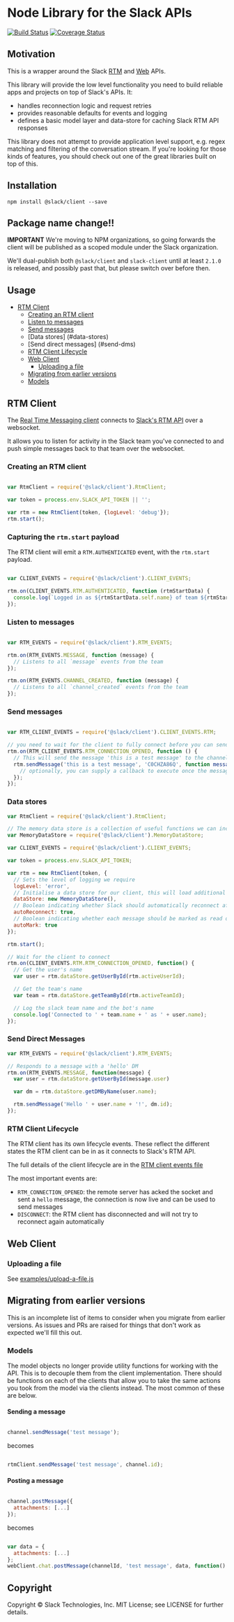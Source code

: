 # Node Library for the Slack APIs

[![Build Status](https://travis-ci.org/slackhq/node-slack-sdk.svg?branch=master)](https://travis-ci.org/slackhq/node-slack-sdk)
[![Coverage Status](https://coveralls.io/repos/github/slackhq/node-slack-sdk/badge.svg?branch=master)](https://coveralls.io/github/slackhq/node-slack-sdk?branch=master)

## Motivation

This is a wrapper around the Slack [RTM](https://api.slack.com/rtm) and [Web](https://api.slack.com/web) APIs.

This library will provide the low level functionality you need to build reliable apps and projects on top of Slack's APIs. It:
- handles reconnection logic and request retries
- provides reasonable defaults for events and logging
- defines a basic model layer and data-store for caching Slack RTM API responses

This library does not attempt to provide application level support, e.g. regex matching and filtering of the conversation stream. If you're looking for those kinds of features, you should check out one of the great libraries built on top of this.

## Installation

```bashp
npm install @slack/client --save
```

## Package name change!!

**IMPORTANT** We're moving to NPM organizations, so going forwards the client will be published as a scoped module under the Slack organization.

We'll dual-publish both `@slack/client` and `slack-client` until at least `2.1.0` is released, and possibly past that, but please switch over before then.

## Usage

* [RTM Client](#rtm-client)
  * [Creating an RTM client](#creating-an-rtm-client)
  * [Listen to messages](#listen-to-messages)
  * [Send messages](#send-messages)
  * [Data stores] (#data-stores)
  * [Send direct messages] (#send-dms)
  * [RTM Client Lifecycle](#rtm-client-lifecycle)
  * [Web Client](#web-client)
    * [Uploading a file](#uploading-a-file)
  * [Migrating from earlier versions](#migrating-from-earlier-versions)
  * [Models](#models)

## RTM Client

The [Real Time Messaging client](lib/clients/rtm) connects to [Slack's RTM API](https://api.slack.com/rtm) over a websocket.

It allows you to listen for activity in the Slack team you've connected to and push simple messages back to that team over the websocket.

### Creating an RTM client

```js

var RtmClient = require('@slack/client').RtmClient;

var token = process.env.SLACK_API_TOKEN || '';

var rtm = new RtmClient(token, {logLevel: 'debug'});
rtm.start();

```

### Capturing the `rtm.start` payload

The RTM client will emit a `RTM.AUTHENTICATED` event, with the `rtm.start` payload.

```js

var CLIENT_EVENTS = require('@slack/client').CLIENT_EVENTS;

rtm.on(CLIENT_EVENTS.RTM.AUTHENTICATED, function (rtmStartData) {
  console.log(`Logged in as ${rtmStartData.self.name} of team ${rtmStartData.team.name}, but not yet connected to a channel`);
});

```

### Listen to messages

```js

var RTM_EVENTS = require('@slack/client').RTM_EVENTS;

rtm.on(RTM_EVENTS.MESSAGE, function (message) {
  // Listens to all `message` events from the team
});

rtm.on(RTM_EVENTS.CHANNEL_CREATED, function (message) {
  // Listens to all `channel_created` events from the team
});

```

### Send messages

```js

var RTM_CLIENT_EVENTS = require('@slack/client').CLIENT_EVENTS.RTM;

// you need to wait for the client to fully connect before you can send messages
rtm.on(RTM_CLIENT_EVENTS.RTM_CONNECTION_OPENED, function () {
  // This will send the message 'this is a test message' to the channel identified by id 'C0CHZA86Q'
  rtm.sendMessage('this is a test message', 'C0CHZA86Q', function messageSent() {
    // optionally, you can supply a callback to execute once the message has been sent
  });
});

```

### Data stores

```js
var RtmClient = require('@slack/client').RtmClient;

// The memory data store is a collection of useful functions we can include in our RtmClient
var MemoryDataStore = require('@slack/client').MemoryDataStore;

var CLIENT_EVENTS = require('@slack/client').CLIENT_EVENTS;

var token = process.env.SLACK_API_TOKEN;

var rtm = new RtmClient(token, {
  // Sets the level of logging we require
  logLevel: 'error',
  // Initialise a data store for our client, this will load additional helper functions for the storing and retrieval of data
  dataStore: new MemoryDataStore(),
  // Boolean indicating whether Slack should automatically reconnect after an error response
  autoReconnect: true,
  // Boolean indicating whether each message should be marked as read or not after it is processed
  autoMark: true
});

rtm.start();

// Wait for the client to connect
rtm.on(CLIENT_EVENTS.RTM.RTM_CONNECTION_OPENED, function() {
  // Get the user's name
  var user = rtm.dataStore.getUserById(rtm.activeUserId);

  // Get the team's name
  var team = rtm.dataStore.getTeamById(rtm.activeTeamId);

  // Log the slack team name and the bot's name
  console.log('Connected to ' + team.name + ' as ' + user.name);
});
```

### Send Direct Messages
```js
var RTM_EVENTS = require('@slack/client').RTM_EVENTS;

// Responds to a message with a 'hello' DM
rtm.on(RTM_EVENTS.MESSAGE, function(message) {
  var user = rtm.dataStore.getUserById(message.user)

  var dm = rtm.dataStore.getDMByName(user.name);

  rtm.sendMessage('Hello ' + user.name + '!', dm.id);
});

```

### RTM Client Lifecycle

The RTM client has its own lifecycle events. These reflect the different states the RTM client can be in as it connects to Slack's RTM API.

The full details of the client lifecycle are in the [RTM client events file](/lib/clients/events/client.js)

The most important events are:
- `RTM_CONNECTION_OPENED`: the remote server has acked the socket and sent a `hello` message, the connection is now live and can be used to send messages
- `DISCONNECT`: the RTM client has disconnected and will not try to reconnect again automatically

## Web Client

### Uploading a file

See [examples/upload-a-file.js](/examples/upload-a-file.js)

## Migrating from earlier versions

This is an incomplete list of items to consider when you migrate from earlier versions. As issues and PRs are raised for things that don't work as expected we'll fill this out.

### Models

The model objects no longer provide utility functions for working with the API. This is to decouple them from the client implementation. There should be functions on each of the clients that allow you to take the same actions you took from the model via the clients instead. The most common of these are below.

#### Sending a message

```js

channel.sendMessage('test message');

```

becomes

```js

rtmClient.sendMessage('test message', channel.id);

```

#### Posting a message

```js

channel.postMessage({
  attachments: [...]
});

```

becomes

```js

var data = {
  attachments: [...]
};
webClient.chat.postMessage(channelId, 'test message', data, function() {});

```

## Copyright

Copyright &copy; Slack Technologies, Inc. MIT License; see LICENSE for further details.
